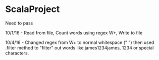 # ScalaProject
Need to pass

10/1/16 - Read from file, Count words using regex W+, Write to file

10/4/16 - Changed regex from W+ to normal whitespace (" ") then used .filter method to "filter" out words like james1234james, 1234 or special characters.
